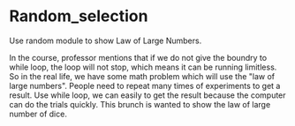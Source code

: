 # Random_selection
Use random module to show Law of Large Numbers.

In the course, professor mentions that if we do not give the boundry to while loop, the loop will not stop, which means it can be running 
limitless. So in the real life, we have some math problem which will use the "law of large numbers". People need to repeat many times of 
experiments to get a result. Use while loop, we can easily to get the result because the computer can do the trials quickly. 
This brunch is wanted to show the law of large number of dice.
